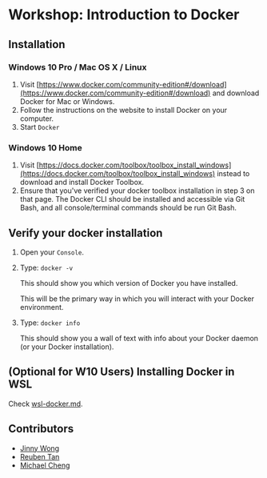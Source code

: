 # Workshop: Introduction to Docker

## Installation

### Windows 10 Pro / Mac OS X / Linux ###
1. Visit [https://www.docker.com/community-edition#/download](https://www.docker.com/community-edition#/download) and download Docker for Mac or Windows.
2. Follow the instructions on the website to install Docker on your computer.
3. Start `Docker`

### Windows 10 Home ###
1. Visit [https://docs.docker.com/toolbox/toolbox_install_windows](https://docs.docker.com/toolbox/toolbox_install_windows) instead to download and install Docker Toolbox.
2. Ensure that you've verified your docker toolbox installation in step 3 on that page. The Docker CLI should be installed and accessible via Git Bash, and all console/terminal commands should be run Git Bash.

## Verify your docker installation

1. Open your `Console`.

2. Type: `docker -v`

	This should show you which version of Docker you have installed.

	This will be the primary way in which you will interact with your Docker environment.

3. Type: `docker info`

	This should show you a wall of text with info about your Docker daemon (or your Docker installation).
	
## (Optional for W10 Users) Installing Docker in WSL ##
Check [wsl-docker.md](wsl-docker.md).

## Contributors

- [Jinny Wong](https://github.com/shujin)
- [Reuben Tan](https://github.com/natnebuer)
- [Michael Cheng](https://github.com//miccheng)